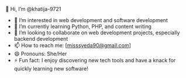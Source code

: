 👋 Hi, I’m @khatija-9721  
- 👀 I’m interested in web development and software development  
- 🌱 I’m currently learning Python, PHP, and content writing  
- 💞️ I’m looking to collaborate on web development projects, especially backend development  
- 📫 How to reach me: [misssyeda90@gmail.com]  
- 😄 Pronouns: She/Her  
- ⚡ Fun fact: I enjoy discovering new tech tools and have a knack for quickly learning new software!  
